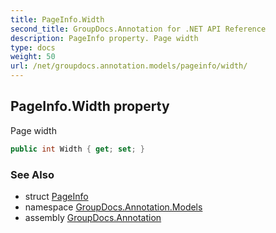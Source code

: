 ```yaml
---
title: PageInfo.Width
second_title: GroupDocs.Annotation for .NET API Reference
description: PageInfo property. Page width
type: docs
weight: 50
url: /net/groupdocs.annotation.models/pageinfo/width/
---
```

## PageInfo.Width property

Page width

```csharp
public int Width { get; set; }
```

### See Also

* struct [PageInfo](../)
* namespace [GroupDocs.Annotation.Models](../../pageinfo/)
* assembly [GroupDocs.Annotation](../../../)


